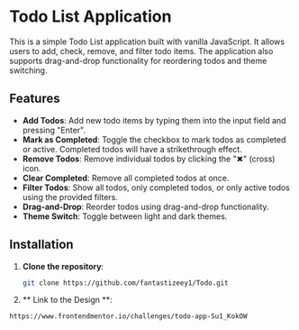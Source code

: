 # Todo List Application

This is a simple Todo List application built with vanilla JavaScript. It allows users to add, check, remove, and filter todo items. The application also supports drag-and-drop functionality for reordering todos and theme switching.

## Features

- **Add Todos**: Add new todo items by typing them into the input field and pressing "Enter".
- **Mark as Completed**: Toggle the checkbox to mark todos as completed or active. Completed todos will have a strikethrough effect.
- **Remove Todos**: Remove individual todos by clicking the "✖" (cross) icon.
- **Clear Completed**: Remove all completed todos at once.
- **Filter Todos**: Show all todos, only completed todos, or only active todos using the provided filters.
- **Drag-and-Drop**: Reorder todos using drag-and-drop functionality.
- **Theme Switch**: Toggle between light and dark themes.

## Installation

1. **Clone the repository**:

   ```bash
   git clone https://github.com/fantastizeey1/Todo.git
   ```

2. ** Link to the Design **:

```
https://www.frontendmentor.io/challenges/todo-app-Su1_KokOW
```
